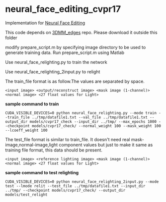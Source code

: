 # neural_face_editing_cvpr17
Implementation for [Neural Face Editing](https://arxiv.org/abs/1704.04131)

This code depends on [3DMM_edges](https://github.com/AjayNandoriya/3DMM_edges) repo. Please download it outside this folder

modify prepare_script.m by specifying image directory to be used to generate training data.
Run prepare_script.m using Matlab

Use neural_face_relighting.py to train the network

Use neural_face_relighting_2input.py to relight

The train_file format is as follow.The values are separated by space.

`<input image> <output/reconstruct image> <mask image (1-channel)> <normal image> <27 float values for Light>`


**sample command to train**

`CUDA_VISIBLE_DEVICES=0 python neural_face_relighting.py --mode train --train_file ../tmp/datafile1.txt --val_file ../tmp/datafile1.txt --output_dir models/cvpr17_check --input_dir ../tmp/ --max_epochs 1000 --checkpoint models/cvpr17_check/ --normal_weight 100 --mask_weight 100 --lcoeff_weight 100`


The test_file format is similar to train_file. It doesn't need real mask-image,normal-image,light component values but just to make it same as training file format, this data should be present.

`<input image> <reference lighting image> <mask image (1-channel)> <normal image> <27 float values for Light>`

**sample command to test relighting**

`CUDA_VISIBLE_DEVICES=0 python neural_face_relighting_2input.py --mode test --lmode relit --test_file ../tmp/datafile1.txt --input_dir ../tmp/ --checkpoint models/cvpr17_check/ --output_dir models/test_relight`
